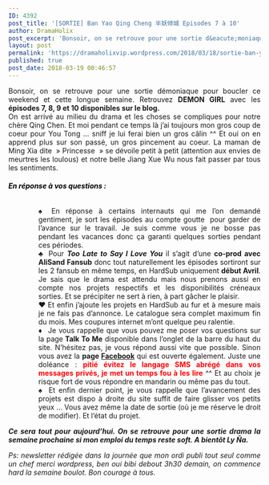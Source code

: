 ```yaml
---
ID: 4392
post_title: '[SORTIE] Ban Yao Qing Cheng 半妖倾城 Episodes 7 à 10'
author: DramaHolix
post_excerpt: 'Bonsoir, on se retrouve pour une sortie d&eacute;moniaque pour boucler ce weekend et cette longue semaine. Retrouvez&nbsp;DEMON GIRL&nbsp;avec les &eacute;pisodes 7, 8, 9 et 10 disponibles sur le blog.&nbsp; On est arriv&eacute; au milieu du drama et les choses se compliques pour notre ch&egrave;re Qing Chen. Et moi pendant ce temps l&agrave; j&rsquo;ai toujours mon&hellip; <a href="https://dramaholixvip.wordpress.com/2018/03/18/sortie-ban-yao-qing-cheng-%E5%8D%8A%E5%A6%96%E5%80%BE%E5%9F%8E-episodes-7-a-10/">Lire la suite <span>[SORTIE] Ban Yao Qing Cheng &#21322;&#22934;&#20542;&#22478; Episodes 7 &agrave;&nbsp;10</span></a>'
layout: post
permalink: 'https://dramaholixvip.wordpress.com/2018/03/18/sortie-ban-yao-qing-cheng-%E5%8D%8A%E5%A6%96%E5%80%BE%E5%9F%8E-episodes-7-a-10/'
published: true
post_date: 2018-03-19 00:46:57
---
```

<p style="text-align:justify;"><img data-attachment-id="3547" data-permalink="https://dramaholixvip.wordpress.com/2018/03/18/sortie-ban-yao-qing-cheng-%e5%8d%8a%e5%a6%96%e5%80%be%e5%9f%8e-episodes-7-a-10/demon-girl-episode-7-a-10/" data-orig-file="https://dramaholixvip.files.wordpress.com/2018/03/demon-girl-episode-7-a-10.jpg?w=1086" data-orig-size="600,400" data-comments-opened="1" data-image-meta="{&quot;aperture&quot;:&quot;0&quot;,&quot;credit&quot;:&quot;&quot;,&quot;camera&quot;:&quot;&quot;,&quot;caption&quot;:&quot;&quot;,&quot;created_timestamp&quot;:&quot;0&quot;,&quot;copyright&quot;:&quot;&quot;,&quot;focal_length&quot;:&quot;0&quot;,&quot;iso&quot;:&quot;0&quot;,&quot;shutter_speed&quot;:&quot;0&quot;,&quot;title&quot;:&quot;&quot;,&quot;orientation&quot;:&quot;1&quot;}" data-image-title="DEMON GIRL EPISODE 7 a 10" data-image-description="" data-medium-file="https://dramaholixvip.files.wordpress.com/2018/03/demon-girl-episode-7-a-10.jpg?w=1086?w=300" data-large-file="https://dramaholixvip.files.wordpress.com/2018/03/demon-girl-episode-7-a-10.jpg?w=1086?w=600" class="aligncenter size-full wp-image-3547" src="https://united-subs.dearclouds.com/wp-content/uploads/2018/05/02fdc0c1e245dbd7ca226bcfef57efb9-1.jpg" alt="" srcset="https://dramaholixvip.files.wordpress.com/2018/03/demon-girl-episode-7-a-10.jpg 600w, https://dramaholixvip.files.wordpress.com/2018/03/demon-girl-episode-7-a-10.jpg?w=150 150w, https://dramaholixvip.files.wordpress.com/2018/03/demon-girl-episode-7-a-10.jpg?w=300 300w" sizes="(max-width: 600px) 100vw, 600px"   />Bonsoir, on se retrouve pour une sortie démoniaque pour boucler ce weekend et cette longue semaine. Retrouvez <strong>DEMON GIRL</strong> avec les <strong>épisodes 7, 8, 9 et 10 disponibles sur le blog.</strong> <br />
On est arrivé au milieu du drama et les choses se compliques pour notre chère Qing Chen. Et moi pendant ce temps là j&rsquo;ai toujours mon gros coup de coeur pour You Tong &#8230; sniff je lui ferai bien un gros câlin ^^ Et oui on en apprend plus sur son passé, un gros pincement au coeur. La maman de Ming Xia dite &nbsp;&raquo; Princesse &nbsp;&raquo; se dévoile petit à petit (attention aux envies de meurtres les loulous) et notre belle Jiang Xue Wu nous fait passer par tous les sentiments.</p>
<h6 style="text-align:justify;"><span style="color:#000000;"><strong>En réponse à vos questions : </strong></span></h6>
<p style="padding-left:60px;text-align:justify;"><img src="https://s0.wp.com/wp-content/mu-plugins/wpcom-smileys/twemoji/2/72x72/2660.png" alt="♠" class="wp-smiley" style="height: 1em; max-height: 1em;" /> En réponse à certains internauts qui me l&rsquo;on demandé gentiment, je sort les épisodes au compte goutte  pour garder de l&rsquo;avance sur le travail. Je suis comme vous je ne bosse pas pendant les vacances donc ça garanti quelques sorties pendant ces périodes.<br />
<img src="https://s0.wp.com/wp-content/mu-plugins/wpcom-smileys/twemoji/2/72x72/2663.png" alt="♣" class="wp-smiley" style="height: 1em; max-height: 1em;" /> Pour <em><strong>Too Late to Say I Love You</strong></em> il s&rsquo;agit d&rsquo;une <strong>co-prod avec AliSand Fansub</strong> donc tout naturellement les épisodes sortiront sur les 2 fansub en même temps, en HardSub uniquement <strong>début Avril</strong>. Je sais que le drama est attendu mais nous prenons aussi en compte nos projets respectifs et les disponibilités créneaux sorties. Et se précipiter ne sert à rien, à part gâcher le plaisir.<br />
<img src="https://s0.wp.com/wp-content/mu-plugins/wpcom-smileys/twemoji/2/72x72/2665.png" alt="♥" class="wp-smiley" style="height: 1em; max-height: 1em;" /> Et enfin j&rsquo;ajoute les projets en HardSub au fur et à mesure mais je ne fais pas d&rsquo;annonce. Le catalogue sera complet maximum fin du mois. Mes coupures internet m&rsquo;ont quelque peu ralentie.<br />
<img src="https://s0.wp.com/wp-content/mu-plugins/wpcom-smileys/twemoji/2/72x72/2666.png" alt="♦" class="wp-smiley" style="height: 1em; max-height: 1em;" /> Je vous rappelle que vous pouvez me poser vos questions sur la page<strong> Talk To Me</strong> disponible dans l&rsquo;onglet de la barre du haut du site. N&rsquo;hésitez pas, je vous répond aussi vite que possible. Sinon vous avez la <strong>page <a href="https://www.facebook.com/dramaholixfansub/">Facebook</a></strong> qui est ouverte également. Juste une doléance : <span style="color:#ff0000;"><strong>pitié évitez le langage SMS abrégé dans vos messages privés, je met un temps fou à les lire</strong> </span>^^ Et au choix je risque fort de vous répondre en mandarin ou même pas du tout.<br />
<img src="https://s0.wp.com/wp-content/mu-plugins/wpcom-smileys/twemoji/2/72x72/2660.png" alt="♠" class="wp-smiley" style="height: 1em; max-height: 1em;" /> Et enfin dernier point, je vous rappelle que l&rsquo;avancement des projets est dispo à droite du site suffit de faire glisser vos petits yeux &#8230; Vous avez même la date de sortie (où je me réserve le droit de modifier). Et l&rsquo;état du projet.</p>
<p style="text-align:justify;"><em><strong>Ce sera tout pour aujourd&rsquo;hui. On se retrouve pour une sortie drama la semaine prochaine si mon emploi du temps reste soft. A bientôt Ly Ña.</strong></em></p>
<p style="text-align:justify;"><em>Ps: newsletter rédigée dans la journée que mon ordi publi tout seul comme un chef merci wordpress, ben oui bibi debout 3h30 demain, on commence hard la semaine boulot. Bon courage à tous.</em></p>
<p style="text-align:justify;">